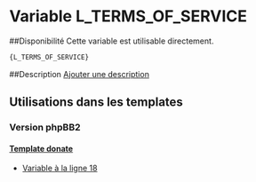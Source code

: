 # Variable L_TERMS_OF_SERVICE

##Disponibilité
Cette variable est utilisable directement.

```html
{L_TERMS_OF_SERVICE}
```

##Description
[Ajouter une description](https://fa-tvars.appspot.com/var/L_TERMS_OF_SERVICE)

## Utilisations dans les templates

### Version phpBB2

#### [Template donate](subsilver/donate.md#readme)
* [Variable &agrave; la ligne 18](../subsilver/donate.tpl#L18)